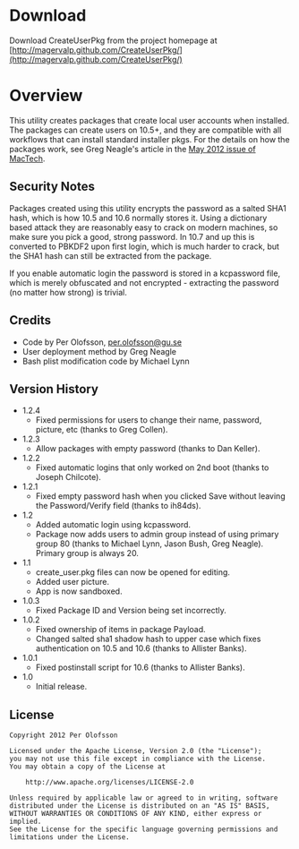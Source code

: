 Download
========

Download CreateUserPkg from the project homepage at [http://magervalp.github.com/CreateUserPkg/](http://magervalp.github.com/CreateUserPkg/)


Overview
========

This utility creates packages that create local user accounts when installed. The packages can create users on 10.5+, and they are compatible with all workflows that can install standard installer pkgs. For the details on how the packages work, see Greg Neagle's article in the [May 2012 issue of MacTech](http://www.mactech.com/issue-TOCs-2012).


Security Notes
--------------

Packages created using this utility encrypts the password as a salted SHA1 hash, which is how 10.5 and 10.6 normally stores it. Using a dictionary based attack they are reasonably easy to crack on modern machines, so make sure you pick a good, strong password. In 10.7 and up this is converted to PBKDF2 upon first login, which is much harder to crack, but the SHA1 hash can still be extracted from the package.

If you enable automatic login the password is stored in a kcpassword file, which is merely obfuscated and not encrypted - extracting the password (no matter how strong) is trivial.


Credits
-------

* Code by Per Olofsson, <per.olofsson@gu.se>
* User deployment method by Greg Neagle
* Bash plist modification code by Michael Lynn


Version History
---------------

* 1.2.4
    * Fixed permissions for users to change their name, password, picture, etc (thanks to Greg Collen).
* 1.2.3
    * Allow packages with empty password (thanks to Dan Keller).
* 1.2.2
    * Fixed automatic logins that only worked on 2nd boot (thanks to Joseph Chilcote).
* 1.2.1
    * Fixed empty password hash when you clicked Save without leaving the Password/Verify field (thanks to ih84ds).
* 1.2
    * Added automatic login using kcpassword.
    * Package now adds users to admin group instead of using primary group 80 (thanks to Michael Lynn, Jason Bush, Greg Neagle). Primary group is always 20.
* 1.1
    * create_user.pkg files can now be opened for editing.
    * Added user picture.
    * App is now sandboxed.
* 1.0.3
    * Fixed Package ID and Version being set incorrectly.
* 1.0.2
    * Fixed ownership of items in package Payload.
    * Changed salted sha1 shadow hash to upper case which fixes authentication on 10.5 and 10.6 (thanks to Allister Banks).
* 1.0.1
    * Fixed postinstall script for 10.6 (thanks to Allister Banks).
* 1.0
    * Initial release.


License
-------

    Copyright 2012 Per Olofsson
    
    Licensed under the Apache License, Version 2.0 (the "License");
    you may not use this file except in compliance with the License.
    You may obtain a copy of the License at
    
        http://www.apache.org/licenses/LICENSE-2.0
    
    Unless required by applicable law or agreed to in writing, software
    distributed under the License is distributed on an "AS IS" BASIS,
    WITHOUT WARRANTIES OR CONDITIONS OF ANY KIND, either express or implied.
    See the License for the specific language governing permissions and
    limitations under the License.
